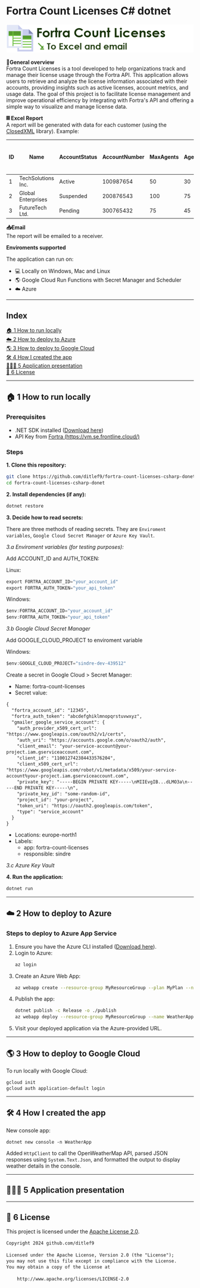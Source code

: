 # Fortra Count Licenses C# dotnet

![Logo](docs/fortra-count-licenses-csharp-donet-logo.png)

**📕General overview**<br>
Fortra Count Licenses is a tool developed to help organizations track and manage their license usage through the Fortra API. This application allows users to retrieve and analyze the license information associated with their accounts, providing insights such as active licenses, account metrics, and usage data. The goal of this project is to facilitate license management and improve operational efficiency by integrating with Fortra's API and offering a simple way to visualize and manage license data.

**𝄜 Excel Report**<br>
A report will be generated with data for each customer (using the 
[ClosedXML](https://github.com/ClosedXML/ClosedXML) library).
Example:

| ID  | Name                 | AccountStatus | AccountNumber | MaxAgents | AgentsUsed | ScanoptsAvMaxWindowSize | ScanoptsAvWindowSize | UsageSummary Agent Scanning Used | UsageSummary Agent Scanning Allowed | UsageSummary Vulnerability Management (Internal) Used | UsageSummary Vulnerability Management (Internal) Allowed |
|-----|----------------------|---------------|---------------|-----------|------------|-------------------------|----------------------|---------------------------------|-------------------------------------|----------------------------------------------------------|------------------------------------------------------------|
| 1   | TechSolutions Inc.    | Active        | 100987654     | 50        | 30         | 5000                    | 4500                 | 25                              | 50                                  | 10                                                       | 40                                                         |
| 2   | Global Enterprises    | Suspended     | 200876543     | 100       | 75         | 10000                   | 8500                 | 60                              | 100                                 | 35                                                       | 80                                                         |
| 3   | FutureTech Ltd.       | Pending       | 300765432     | 75        | 45         | 7500                    | 7000                 | 40                              | 75                                  | 20                                                       | 60                                                         |



**📥Email**<br>
The report will be emailed to a receiver. 


**Enviroments supported**<br>

The application can run on:
 * 💻 Locally on Windows, Mac and Linux
 * 🌎 Google Cloud Run Functions with Secret Manager and Scheduler
 * ☁️ Azure

---

## Index

[🏠 1 How to run locally](#%EF%B8%8F-3-how-i-created-the-app)<br>
[☁️ 2 How to deploy to Azure](#%EF%B8%8F-3-how-i-created-the-app)<br>
[🌎 3 How to deploy to Google Cloud](#%EF%B8%8F-3-how-i-created-the-app)<br>
[🛠️ 4 How I created the app](#%EF%B8%8F-3-how-i-created-the-app)<br>
[👨🏻‍🏫 5 Application presentation](#-4-application-presentation)<br>
[📜 6 License](#-5-license)<br>

---

## 🏠 1 How to run locally

### Prerequisites
- .NET SDK installed ([Download here](https://dotnet.microsoft.com/download))
- API Key from [Fortra (https://vm.se.frontline.cloud/)](https://vm.se.frontline.cloud/)

### Steps

**1. Clone this repository:**
   ```bash
   git clone https://github.com/ditlef9/fortra-count-licenses-csharp-donet.git
   cd fortra-count-licenses-csharp-donet
   ```
**2. Install dependencies (if any):**
   ```bash
   dotnet restore
   ```

**3. Decide how to read secrets:**<br>

There are three methods of reading secrets. They are `Enviroment variables`, `Google Cloud Secret Manager` or
`Azure Key Vault`.

*3.a Enviroment variables (for testing purposes):*

Add ACCOUNT_ID and AUTH_TOKEN:

Linux:<br>
   ```csharp
   export FORTRA_ACCOUNT_ID="your_account_id"
   export FORTRA_AUTH_TOKEN="your_api_token"
   ```
   
Windows:<br>
   ```csharp
   $env:FORTRA_ACCOUNT_ID="your_account_id"
   $env:FORTRA_AUTH_TOKEN="your_api_token"
   ```


*3.b Google Cloud Secret Manager*

Add GOOGLE_CLOUD_PROJECT to enviroment variable

Windows:<br>
   ```csharp
   $env:GOOGLE_CLOUD_PROJECT="sindre-dev-439512"
   ```

Create a secret in Google Cloud > Secret Manager:

* Name: fortra-count-licenses
* Secret value:
```
{
  "fortra_account_id": "12345",
  "fortra_auth_token": "abcdefghiklmnopqrstuvwxyz",
  "gmailer_google_service_account": {
    "auth_provider_x509_cert_url": "https://www.googleapis.com/oauth2/v1/certs",
    "auth_uri": "https://accounts.google.com/o/oauth2/auth",
    "client_email": "your-service-account@your-project.iam.gserviceaccount.com",
    "client_id": "110012742384433576204",
    "client_x509_cert_url": "https://www.googleapis.com/robot/v1/metadata/x509/your-service-account%your-project.iam.gserviceaccount.com",
    "private_key": "-----BEGIN PRIVATE KEY-----\nMIIEvgIB...dLMO3a\n-----END PRIVATE KEY-----\n",
    "private_key_id": "some-random-id",
    "project_id": "your-project",
    "token_uri": "https://oauth2.googleapis.com/token",
    "type": "service_account"
  }
}
```
* Locations: europe-north1
* Labels: 
   - app: fortra-count-licenses
   - responsible: sindre


*3.c Azure Key Vault*




**4. Run the application:**
   ```bash
   dotnet run
   ```


---

## ☁️ 2 How to deploy to Azure

### Steps to deploy to Azure App Service
1. Ensure you have the Azure CLI installed ([Download here](https://learn.microsoft.com/en-us/cli/azure/install-azure-cli)).
2. Login to Azure:
   ```bash
   az login
   ```
3. Create an Azure Web App:
   ```bash
   az webapp create --resource-group MyResourceGroup --plan MyPlan --name WeatherAppCSharp --runtime "DOTNETCORE:7.0"
   ```
4. Publish the app:
   ```bash
   dotnet publish -c Release -o ./publish
   az webapp deploy --resource-group MyResourceGroup --name WeatherAppCSharp --src-path ./publish
   ```
5. Visit your deployed application via the Azure-provided URL.

---


## 🌎 3 How to deploy to Google Cloud

To run locally with Google Cloud:
```
gcloud init
gcloud auth application-default login
```

--- 

## 🛠️ 4 How I created the app

New console app:
```
dotnet new console -n WeatherApp
```

Added `HttpClient` to call the OpenWeatherMap API, parsed JSON responses using `System.Text.Json`, and formatted the output to display weather details in the console.

---

## 👨🏻‍🏫 5 Application presentation



---

## 📜 6 License

This project is licensed under the
[Apache License 2.0](https://www.apache.org/licenses/LICENSE-2.0).

```
Copyright 2024 github.com/ditlef9

Licensed under the Apache License, Version 2.0 (the "License");
you may not use this file except in compliance with the License.
You may obtain a copy of the License at

    http://www.apache.org/licenses/LICENSE-2.0
```